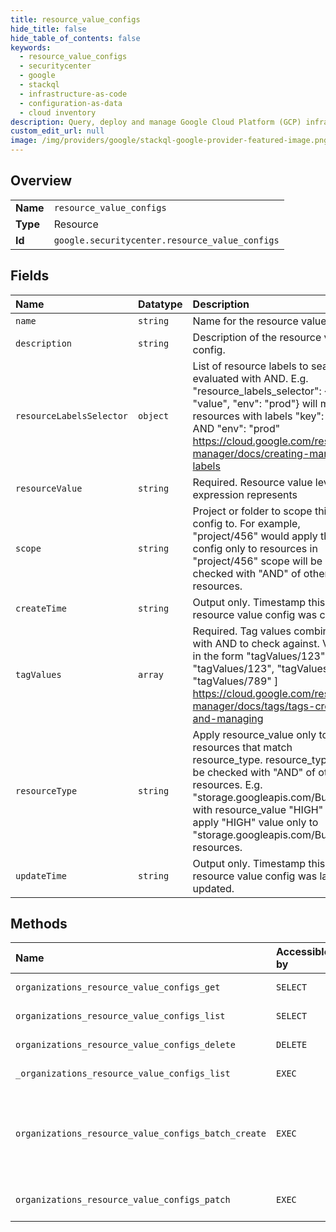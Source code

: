 ```yaml
---
title: resource_value_configs
hide_title: false
hide_table_of_contents: false
keywords:
  - resource_value_configs
  - securitycenter
  - google    
  - stackql
  - infrastructure-as-code
  - configuration-as-data
  - cloud inventory
description: Query, deploy and manage Google Cloud Platform (GCP) infrastructure and resources using SQL
custom_edit_url: null
image: /img/providers/google/stackql-google-provider-featured-image.png
---
```

  
    

## Overview
<table><tbody>
<tr><td><b>Name</b></td><td><code>resource_value_configs</code></td></tr>
<tr><td><b>Type</b></td><td>Resource</td></tr>
<tr><td><b>Id</b></td><td><code>google.securitycenter.resource_value_configs</code></td></tr>
</tbody></table>

## Fields
| Name | Datatype | Description |
|:-----|:---------|:------------|
| `name` | `string` | Name for the resource value config |
| `description` | `string` | Description of the resource value config. |
| `resourceLabelsSelector` | `object` | List of resource labels to search for, evaluated with AND. E.g. "resource_labels_selector": &#123;"key": "value", "env": "prod"&#125; will match resources with labels "key": "value" AND "env": "prod" https://cloud.google.com/resource-manager/docs/creating-managing-labels |
| `resourceValue` | `string` | Required. Resource value level this expression represents |
| `scope` | `string` | Project or folder to scope this config to. For example, "project/456" would apply this config only to resources in "project/456" scope will be checked with "AND" of other resources. |
| `createTime` | `string` | Output only. Timestamp this resource value config was created. |
| `tagValues` | `array` | Required. Tag values combined with AND to check against. Values in the form "tagValues/123" E.g. [ "tagValues/123", "tagValues/456", "tagValues/789" ] https://cloud.google.com/resource-manager/docs/tags/tags-creating-and-managing |
| `resourceType` | `string` | Apply resource_value only to resources that match resource_type. resource_type will be checked with "AND" of other resources. E.g. "storage.googleapis.com/Bucket" with resource_value "HIGH" will apply "HIGH" value only to "storage.googleapis.com/Bucket" resources. |
| `updateTime` | `string` | Output only. Timestamp this resource value config was last updated. |
## Methods
| Name | Accessible by | Required Params | Description |
|:-----|:--------------|:----------------|:------------|
| `organizations_resource_value_configs_get` | `SELECT` | `organizationsId, resourceValueConfigsId` | Gets a ResourceValueConfig. |
| `organizations_resource_value_configs_list` | `SELECT` | `organizationsId` | Lists all ResourceValueConfigs. |
| `organizations_resource_value_configs_delete` | `DELETE` | `organizationsId, resourceValueConfigsId` | Deletes a ResourceValueConfig. |
| `_organizations_resource_value_configs_list` | `EXEC` | `organizationsId` | Lists all ResourceValueConfigs. |
| `organizations_resource_value_configs_batch_create` | `EXEC` | `organizationsId` | Creates a ResourceValueConfig for an organization. Maps user's tags to difference resource values for use by the attack path simulation. |
| `organizations_resource_value_configs_patch` | `EXEC` | `organizationsId, resourceValueConfigsId` | Updates an existing ResourceValueConfigs with new rules. |
